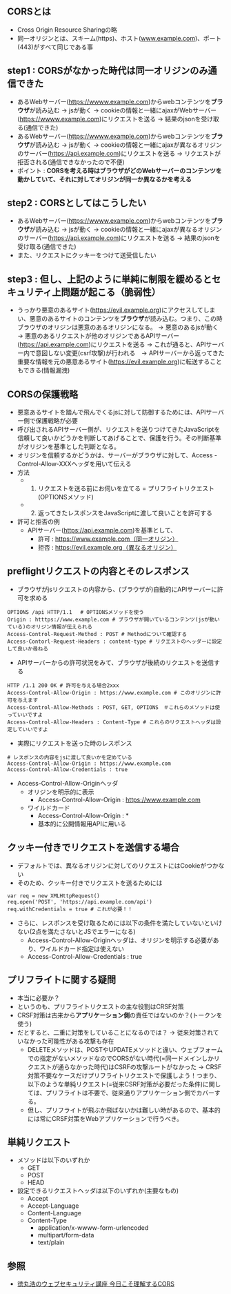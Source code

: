 ## CORSとは
- Cross Origin Resource Sharingの略
- 同一オリジンとは、スキーム(https)、ホスト(www.example.com)、ポート(443)がすべて同じである事

## step1 : CORSがなかった時代は同一オリジンのみ通信できた
- あるWebサーバー(https://wwww.example.com)からwebコンテンツを**ブラウザ**が読み込む → jsが動く → cookieの情報と一緒にajaxがWebサーバー(https://wwww.example.com)にリクエストを送る → 結果のjsonを受け取る(通信できた)
- あるWebサーバー(https://wwww.example.com)からwebコンテンツを**ブラウザ**が読み込む → jsが動く → cookieの情報と一緒にajaxが異なるオリジンのサーバー(https://api.example.com)にリクエストを送る → リクエストが拒否される(通信できなかったので不便)
- ポイント : **CORSを考える時はブラウザがどのWebサーバーのコンテンツを動かしていて、それに対してオリジンが同一か異なるかを考える**

## step2 : CORSとしてはこうしたい
- あるWebサーバー(https://wwww.example.com)からwebコンテンツを**ブラウザ**が読み込む → jsが動く → cookieの情報と一緒にajaxが異なるオリジンのサーバー(https://api.example.com)にリクエストを送る → 結果のjsonを受け取る(通信できた)
- また、リクエストにクッキーをつけて送受信したい

## step3 : 但し、上記のように単純に制限を緩めるとセキュリティ上問題が起こる（脆弱性）
- うっかり悪意のあるサイト(https://evil.example.org)にアクセスしてしまい、悪意のあるサイトのコンテンツを**ブラウザ**が読み込む。つまり、この時ブラウザのオリジンは悪意のあるオリジンになる。 → 悪意のあるjsが動く → 悪意のあるリクエストが他のオリジンであるAPIサーバー(https://api.example.com)にリクエストを送る → これが通ると、APIサーバー内で意図しない変更(csrf攻撃)が行われる　→ APIサーバーから返ってきた重要な情報を元の悪意あるサイト(https://evil.example.org)に転送することもできる(情報漏洩)

## CORSの保護戦略
- 悪意あるサイトを踏んで飛んでくるjsに対して防御するためには、APIサーバー側で保護戦略が必要
- 呼び出されるAPIサーバー側が、リクエストを送りつけてきたJavaScriptを信頼して良いかどうかを判断してあげることで、保護を行う。その判断基準がオリジンを基準とした判断となる。
- オリジンを信頼するかどうかは、サーバーがブラウザに対して、Access -Control-Allow-XXXヘッダを用いて伝える
- 方法
  - 1. リクエストを送る前にお伺いを立てる = プリフライトリクエスト (OPTIONSメソッド)
  - 2. 返ってきたレスポンスをJavaScriptに渡して良いことを許可する
- 許可と拒否の例
  - APIサーバー(https://api.example.com)を基準として、
    - 許可 : https://www.example.com（同一オリジン）
    - 拒否 : https://evil.example.org（異なるオリジン）

## preflightリクエストの内容とそのレスポンス
- ブラウザがjsリクエストの内容から、(ブラウザが)自動的にAPIサーバーに許可を求める
```
OPTIONS /api HTTP/1.1　 # OPTIONSメソッドを使う
Origin : htttps://www.example.com # ブラウザが開いているコンテンツ(jsが動いている)のオリジン情報が伝えられる
Access-Control-Request-Method : POST # Methodについて確認する
Access-Contorl-Request-Headers : content-type # リクエストのヘッダーに設定して良いか尋ねる
```

- APIサーバーからの許可状況をみて、ブラウザが後続のリクエストを送信する
```
HTTP /1.1 200 OK # 許可を与える場合2xxx
Access-Control-Allow-Origin : https://www.example.com # このオリジンに許可を与えます
Access-Control-Allow-Methods : POST, GET, OPTIONS　＃これらのメソッドは使っていいですよ
Access-Control-Allow-Headers : Content-Type # これらのリクエストヘッダは設定していいですよ
```

- 実際にリクエストを送った時のレスポンス
```
# レスポンスの内容をjsに渡して良いかを定めている
Access-Control-Allow-Origin : https://www.example.com
Access-Control-Allow-Credentials : true 
```

- Access-Control-Allow-Originヘッダ
  - オリジンを明示的に表示
    - Access-Control-Allow-Origin : https://www.example.com
  - ワイルドカード
    - Access-Control-Allow-Origin : *
    - 基本的に公開情報用APIに用いる

## クッキー付きでリクエストを送信する場合
- デフォルトでは、異なるオリジンに対してのリクエストにはCookieがつかない
- そのため、クッキー付きでリクエストを送るためには
```
var req = new XMLHttpRequest()
req.open('POST', 'https://api.example.com/api')
req.withCredentials = true # これが必要！！
```
- さらに、レスポンスを受け取るためには以下の条件を満たしていないといけない(2点を満たさないとJSでエラーになる)
  - Access-Control-Allow-Originヘッダは、オリジンを明示する必要があり、ワイルドカード指定は使えない
  - Access-Control-Allow-Credentials : true

## プリフライトに関する疑問
- 本当に必要か？
- というのも、プリフライトリクエストの主な役割はCRSF対策
- CRSF対策は古来から**アプリケーション側**の責任ではないのか？(トークンを使う)
- だとすると、二重に対策をしていることになるのでは？ → 従来対策されていなかった可能性がある攻撃も存在
  - DELETEメソッドは、POSTやUPDATEメソッドと違い、ウェブフォームでの指定がないメソッドなのでCORSがない時代(=同一ドメインしかリクエストが通らなかった時代)はCSRFの攻撃ルートがなかった → CRSF対策不要なケースだけプリフライトリクエストで保護しよう！つまり、以下のような単純リクエスト(=従来CSRF対策が必要だった条件)に関しては、プリフライトは不要で、従来通りアプリケーション側でカバーする。
  - 但し、プリフライトが飛ぶか飛ばないかは難しい時があるので、基本的には常にCRSF対策をWebアプリケーションで行うべき。

## 単純リクエスト
- メソッドは以下のいずれか
  - GET
  - POST
  - HEAD
- 設定できるリクエストヘッダは以下のいずれか(主要なもの)
  - Accept
  - Accept-Language
  - Content-Language
  - Content-Type
    - application/x-wwww-form-urlencoded
    - multipart/form-data
    - text/plain



## 参照
- [徳丸浩のウェブセキュリティ講座 今日こそ理解するCORS](https://www.youtube.com/watch?v=yBcnonX8Eak&t=8s)